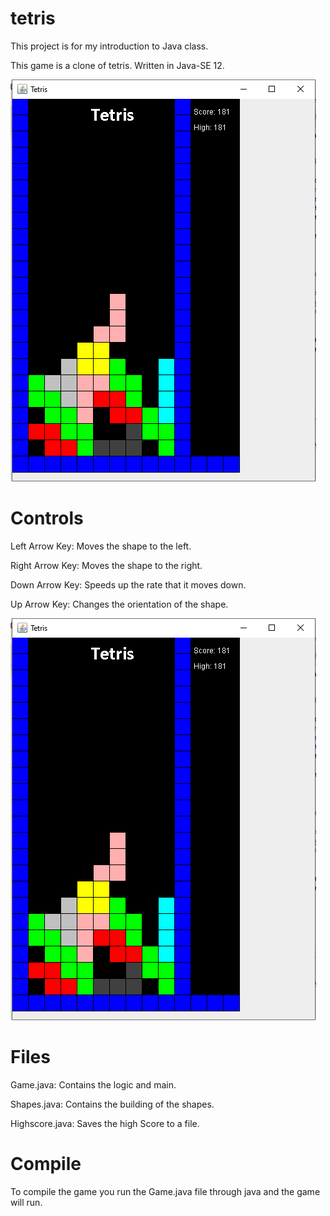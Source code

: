# tetris

This project is for my introduction to Java class.

This game is a clone of tetris. Written in Java-SE 12.

![](https://github.com/Alecjquiroga/tetris-project/blob/master/gameplay.PNG)

# Controls

Left Arrow Key: Moves the shape to the left.

Right Arrow Key: Moves the shape to the right.

Down Arrow Key: Speeds up the rate that it moves down.

Up Arrow Key: Changes the orientation of the shape.

![](https://github.com/Alecjquiroga/tetris-project/blob/master/gameplay.PNG)

# Files
Game.java: Contains the logic and main.

Shapes.java: Contains the building of the shapes.

Highscore.java: Saves the high Score to a file.

# Compile

To compile the game you run the Game.java file through java and the game will run.


